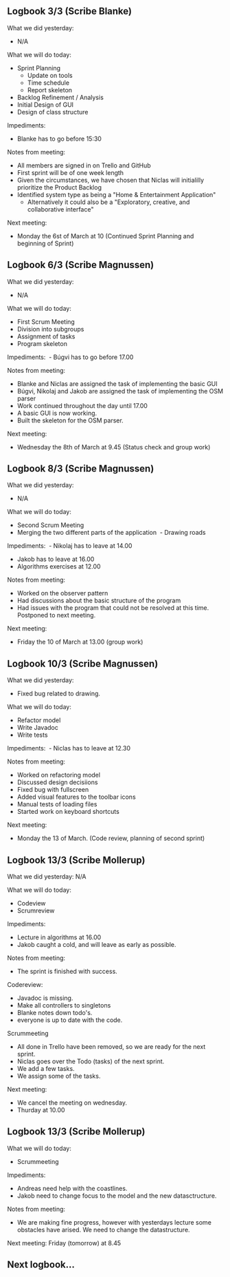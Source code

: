 ## Logbook 3/3 (Scribe Blanke)
What we did yesterday: 
- N/A

What we will do today:
- Sprint Planning
  - Update on tools 
  - Time schedule
  - Report skeleton
- Backlog Refinement / Analysis
- Initial Design of GUI 
- Design of class structure

Impediments:
- Blanke has to go before 15:30

Notes from meeting:
- All members are signed in on Trello and GitHub
- First sprint will be of one week length
- Given the circumstances, we have chosen that Niclas will initialilly prioritize the Product Backlog
- Identified system type as being a "Home & Entertainment Application"
  - Alternatively it could also be a "Exploratory, creative, and collaborative interface"

Next meeting:
- Monday the 6st of March at 10 (Continued Sprint Planning and beginning of Sprint)


## Logbook 6/3 (Scribe Magnussen)

What we did yesterday:
 - N/A
 
What we will do today:
 - First Scrum Meeting
  - Division into subgroups
  - Assignment of tasks
  - Program skeleton 


Impediments: 
  - Búgvi has to go before 17.00
  
Notes from meeting:
 - Blanke and Niclas are assigned the task of implementing the basic GUI
 - Búgvi, Nikolaj and Jakob are assigned the task of implementing the OSM parser
 - Work continued throughout the day until 17.00
 - A basic GUI is now working.
 - Built the skeleton for the OSM parser. 


Next meeting:
 - Wednesday the 8th of March at 9.45 (Status check and group work)
 
## Logbook 8/3 (Scribe Magnussen)

What we did yesterday:
 - N/A
 

What we will do today:
 - Second Scrum Meeting
  - Merging the two different parts of the application
  - Drawing roads
 
Impediments: 
  - Nikolaj has to leave at 14.00
  - Jakob has to leave at 16.00
  - Algorithms exercises at 12.00
  
Notes from meeting:
 - Worked on the observer pattern
 - Had discussions about the basic structure of the program
 - Had issues with the program that could not be resolved at this time. Postponed to next meeting. 
 
Next meeting:
 - Friday the 10 of March at 13.00 (group work)
 

## Logbook 10/3 (Scribe Magnussen)

What we did yesterday:
 - Fixed bug related to drawing. 
 
What we will do today:
 - Refactor model
 - Write Javadoc
 - Write tests
 
Impediments: 
  - Niclas has to leave at 12.30
  
Notes from meeting:
 - Worked on refactoring model
 - Discussed design decisiions
 - Fixed bug with fullscreen
 - Added visual features to the toolbar icons
 - Manual tests of loading files
 - Started work on keyboard shortcuts
 
Next meeting:
 - Monday the 13 of March. (Code review, planning of second sprint)
 
## Logbook 13/3 (Scribe Mollerup)

What we did yesterday:
N/A

What we will do today:
 - Codeview
 - Scrumreview

Impediments:
 - Lecture in algorithms at 16.00
 - Jakob caught a cold, and will leave as early as possible.

Notes from meeting:
 - The sprint is finished with success.
 
 Codereview:
 - Javadoc is missing.
 - Make all controllers to singletons
 - Blanke notes down todo's.
 - everyone is up to date with the code.
 
 Scrummeeting
 - All done in Trello have been removed, so we are ready for the next sprint.
 - Niclas goes over the Todo (tasks) of the next sprint.
 - We add a few tasks.
 - We assign some of the tasks.

Next meeting:
 - We cancel the meeting on wednesday.
 - Thurday at 10.00
 
 
## Logbook 13/3 (Scribe Mollerup)
What we will do today:
 - Scrummeeting

Impediments:
 - Andreas need help with the coastlines.
 - Jakob need to change focus to the model and the new datasctructure.

Notes from meeting:
 - We are making fine progress, however with yesterdays lecture some obstacles have arised.
   We need to change the datastructure.

Next meeting:
Friday (tomorrow) at 8.45

## Next logbook...
